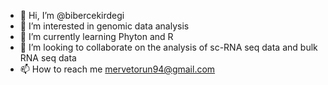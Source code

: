 - 👋 Hi, I’m @bibercekirdegi
- 👀 I’m interested in genomic data analysis
- 🌱 I’m currently learning Phyton and R
- 💞️ I’m looking to collaborate on the analysis of sc-RNA seq data and bulk RNA seq data 
- 📫 How to reach me mervetorun94@gmail.com

<!---
bibercekirdegi/bibercekirdegi is a ✨ special ✨ repository because its `README.md` (this file) appears on your GitHub profile.
You can click the Preview link to take a look at your changes.
--->
